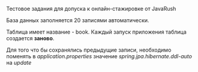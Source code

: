 Тестовое задания для допуска к онлайн-стажировке от JavaRush

База данных заполняется 20 записями автоматически.

Таблица имеет название - book.
Каждый запуск приложения таблица создается **заново**.

Для того что бы сохранялись предыдущие записи, необходимо поменять в _application.properties_ значение _spring.jpa.hibernate.ddl-auto_ на _update_
